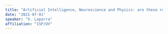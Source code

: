 ```yaml
---
title: "Artificial Intelligence, Neuroscience and Physics: are these related? Part (3/3)"
date: "2021-07-01"
speaker: "V. Laparra"
affiliation: "ISP/UV"
---
```

